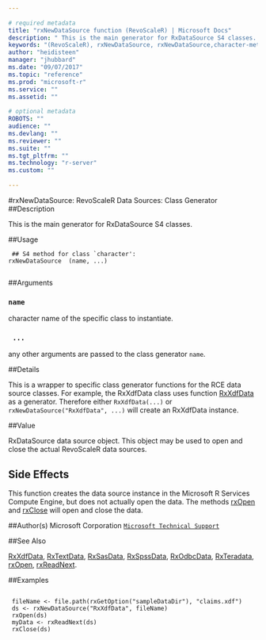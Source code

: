 ```yaml
--- 
 
# required metadata 
title: "rxNewDataSource function (RevoScaleR) | Microsoft Docs" 
description: " This is the main generator for RxDataSource S4 classes. " 
keywords: "(RevoScaleR), rxNewDataSource, rxNewDataSource,character-method, file, connection" 
author: "heidisteen" 
manager: "jhubbard" 
ms.date: "09/07/2017" 
ms.topic: "reference" 
ms.prod: "microsoft-r" 
ms.service: "" 
ms.assetid: "" 
 
# optional metadata 
ROBOTS: "" 
audience: "" 
ms.devlang: "" 
ms.reviewer: "" 
ms.suite: "" 
ms.tgt_pltfrm: "" 
ms.technology: "r-server" 
ms.custom: "" 
 
--- 
```

 
 
 
 #rxNewDataSource: RevoScaleR Data Sources: Class Generator 
 ##Description
 
This is the main generator for RxDataSource S4 classes.
 
 
 ##Usage

```   
 ## S4 method for class `character':
rxNewDataSource  (name, ...)
 
```
 
 ##Arguments

   
    
 ### `name`
 character name of the specific class to instantiate. 
  
    
 ### ` ...`
 any other arguments are passed to the class generator `name`. 
  
 
 
 ##Details
 
This is a wrapper to specific class generator functions for the
RCE data source classes. For example, the RxXdfData class uses function
[RxXdfData](RxXdfData.md) as a generator. Therefore either `RxXdfData(...)`
or `rxNewDataSource("RxXdfData", ...)` will create an RxXdfData instance.
 
 
 ##Value
 
RxDataSource data source object. This object may be used to open and close the
actual RevoScaleR data sources.
 
 ## Side Effects 

 
This function creates the data source instance in the Microsoft R Services Compute Engine, but does not
actually open the data. The methods [rxOpen](rxOpen-methods.md) and
[rxClose](rxOpen-methods.md) will open and close the data.
 
 ##Author(s)
 Microsoft Corporation [`Microsoft Technical Support`](https://go.microsoft.com/fwlink/?LinkID=698556&clcid=0x409)
 
 
 ##See Also
 
[RxXdfData](RxXdfData.md),
[RxTextData](RxTextData.md),
[RxSasData](RxSasData.md),
[RxSpssData](RxSpssData.md),
[RxOdbcData](RxOdbcData.md),
[RxTeradata](RxTeradata.md),
[rxOpen](rxOpen-methods.md),
[rxReadNext](rxOpen-methods.md).
   
 ##Examples

 ```
   
  fileName <- file.path(rxGetOption("sampleDataDir"), "claims.xdf")
  ds <- rxNewDataSource("RxXdfData", fileName)
  rxOpen(ds)
  myData <- rxReadNext(ds)
  rxClose(ds)
 
```
 
 
 
